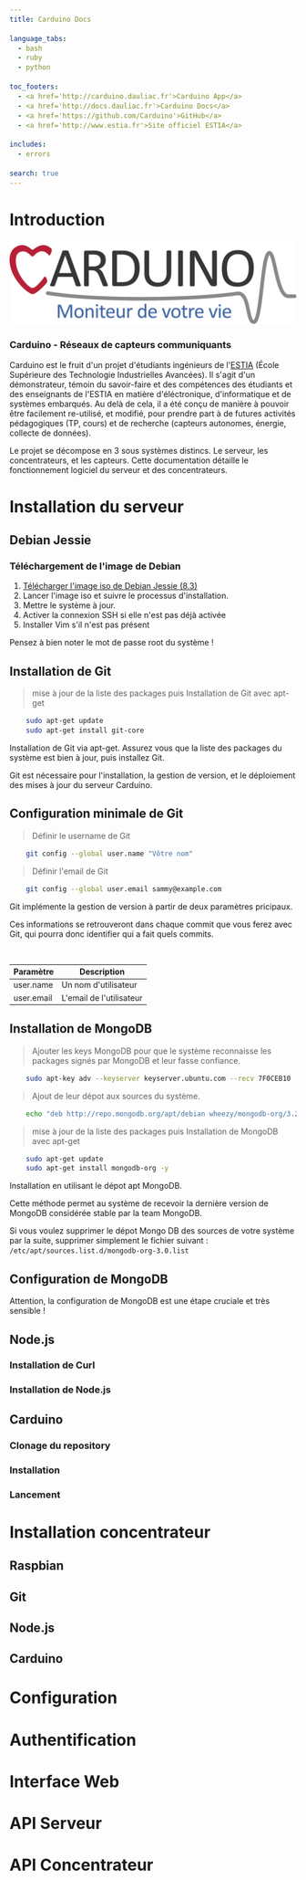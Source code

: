 ```yaml
---
title: Carduino Docs

language_tabs:
  - bash
  - ruby
  - python

toc_footers:
  - <a href='http://carduino.dauliac.fr'>Carduino App</a>
  - <a href='http://docs.dauliac.fr'>Carduino Docs</a>
  - <a href='https://github.com/Carduino'>GitHub</a>
  - <a href='http://www.estia.fr'>Site officiel ESTIA</a>

includes:
  - errors

search: true
---
```


# Introduction

<img src='images/logo-complet.png' alt='Logo Carduino' />



### Carduino - Réseaux de capteurs communiquants

Carduino est le fruit d'un projet d'étudiants ingénieurs de l'[ESTIA](http://www.estia.fr) (École Supérieure des Technologie Industrielles Avancées). Il s'agit d'un démonstrateur, témoin du savoir-faire et des compétences des étudiants et des enseignants de l'ESTIA en matière d'éléctronique, d'informatique et de systèmes embarqués. Au delà de cela, il a été conçu de manière à pouvoir être facilement re-utilisé, et modifié, pour prendre part à de futures activités pédagogiques (TP, cours) et de recherche (capteurs autonomes, énergie, collecte de données).

Le projet se décompose en 3 sous systèmes distincs. Le serveur, les concentrateurs, et les capteurs. Cette documentation détaille le fonctionnement logiciel du serveur et des concentrateurs.



# Installation du serveur
## Debian Jessie
### Téléchargement de l'image de Debian

1. [Télécharger l'image iso de Debian Jessie (8.3)](http://cdimage.debian.org/debian-cd/8.3.0/amd64/iso-cd/debian-8.3.0-amd64-netinst.iso)
2. Lancer l'image iso et suivre le processus d'installation.
3. Mettre le système à jour.
3. Activer la connexion SSH si elle n'est pas déjà activée
4. Installer Vim s'il n'est pas présent

<aside class="warning">Pensez à bien noter le mot de passe root du système !</aside>



## Installation de Git
> mise à jour de la liste des packages puis Installation de Git avec apt-get

```bash
	sudo apt-get update
	sudo apt-get install git-core
```
Installation de Git via apt-get.
Assurez vous que la liste des packages du système est bien à jour, puis installez Git.

<aside class="notice">Git est nécessaire pour l'installation, la gestion de version, et le déploiement des mises à jour du serveur Carduino.</aside>



## Configuration minimale de Git
> Définir le username de Git

```bash
	git config --global user.name "Vôtre nom"
```
>Définir l'email de Git

```bash
	git config --global user.email sammy@example.com
```
Git implémente la gestion de version à partir de deux paramètres pricipaux.

Ces informations se retrouveront dans chaque commit que vous ferez avec Git, qui pourra donc identifier qui a fait quels commits.

<br />

Paramètre | Description
--------- | -----------
user.name | Un nom d'utilisateur
user.email | L'email de l'utilisateur



## Installation de MongoDB
>Ajouter les keys MongoDB pour que le système reconnaisse les packages signés par MongoDB et leur fasse confiance.

```bash
	sudo apt-key adv --keyserver keyserver.ubuntu.com --recv 7F0CEB10  
```

>Ajout de leur dépot aux sources du système.

```bash
	echo "deb http://repo.mongodb.org/apt/debian wheezy/mongodb-org/3.2 main" | sudo tee /etc/apt/sources.list.d/mongodb-org-3.0.list
```

> mise à jour de la liste des packages puis Installation de MongoDB avec apt-get

```bash
	sudo apt-get update
	sudo apt-get install mongodb-org -y
```
Installation en utilisant le dépot apt MongoDB.

Cette méthode permet au système de recevoir la dernière version de MongoDB considérée stable par la team MongoDB.

Si vous voulez supprimer le dépot Mongo DB des sources de votre système par la suite, supprimer simplement le fichier suivant :
`/etc/apt/sources.list.d/mongodb-org-3.0.list`



## Configuration de MongoDB
<aside class="warning">Attention, la configuration de MongoDB est une étape cruciale et très sensible !</aside>




## Node.js
### Installation de Curl
### Installation de Node.js



## Carduino
### Clonage du repository
### Installation
### Lancement

# Installation concentrateur
## Raspbian
## Git
## Node.js
## Carduino



# Configuration



# Authentification



# Interface Web



# API Serveur



# API Concentrateur
